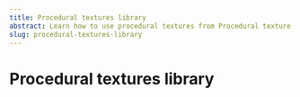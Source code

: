 ```yaml
---
title: Procedural textures library
abstract: Learn how to use procedural textures from Procedural texture library.
slug: procedural-textures-library
---
```

# Procedural textures library
